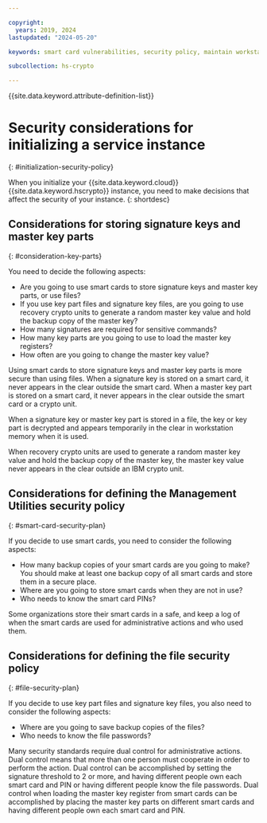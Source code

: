```yaml
---

copyright:
  years: 2019, 2024
lastupdated: "2024-05-20"

keywords: smart card vulnerabilities, security policy, maintain workstation security, maintain smart card readers security

subcollection: hs-crypto

---
```


{{site.data.keyword.attribute-definition-list}}




# Security considerations for initializing a service instance
{: #initialization-security-policy}

When you initialize your {{site.data.keyword.cloud}} {{site.data.keyword.hscrypto}} instance, you need to make decisions that affect the security of your instance. 
{: shortdesc}

## Considerations for storing signature keys and master key parts
{: #consideration-key-parts}

You need to decide the following aspects:

- Are you going to use smart cards to store signature keys and master key parts, or use files?
- If you use key part files and signature key files, are you going to use recovery crypto units to generate a random master key value and hold the backup copy of the master key?
- How many signatures are required for sensitive commands?
- How many key parts are you going to use to load the master key registers?
- How often are you going to change the master key value?

Using smart cards to store signature keys and master key parts is more secure than using files. When a signature key is stored on a smart card, it never appears in the clear outside the smart card. When a master key part is stored on a smart card, it never appears in the clear outside the smart card or a crypto unit. 

When a signature key or master key part is stored in a file, the key or key part is decrypted and appears temporarily in the clear in workstation memory when it is used.

When recovery crypto units are used to generate a random master key value and hold the backup copy of the master key, the master key value never appears in the clear outside an IBM crypto unit.

## Considerations for defining the Management Utilities security policy
{: #smart-card-security-plan}

If you decide to use smart cards, you need to consider the following aspects:

- How many backup copies of your smart cards are you going to make? You should make at least one backup copy of all smart cards and store them in a secure place.
- Where are you going to store smart cards when they are not in use?
- Who needs to know the smart card PINs?

Some organizations store their smart cards in a safe, and keep a log of when the smart cards are used for administrative actions and who used them.

## Considerations for defining the file security policy
{: #file-security-plan}

If you decide to use key part files and signature key files, you also need to consider the following aspects:

- Where are you going to save backup copies of the files?
- Who needs to know the file passwords?

Many security standards require dual control for administrative actions. Dual control means that more than one person must cooperate in order to perform the action. Dual control can be accomplished by setting the signature threshold to 2 or more, and having different people own each smart card and PIN or having different people know the file passwords. Dual control when loading the master key register from smart cards can be accomplished by placing the master key parts on different smart cards and having different people own each smart card and PIN.
